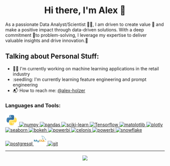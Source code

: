 <h1 align="center">Hi there, I'm Alex 👋</h1>


As a passionate Data Analyst/Scientist 🧑‍🔬, I am driven to create value 💎 and make a positive impact through data-driven solutions. With a deep commitment :climbing:to problem-solving, I leverage my expertise to deliver valuable insights and drive innovation.🚀

<h2 align="left">Talking about Personal Stuff:</h2>
<ul>
  <li>
  👨‍💻 I'm currently working on machine learning applications in the retail industry </li>
  <li>
    :seedling: I'm currently learning feature engineering and prompt engineering </li>
  <li>
   📬 How to reach me: 
   <a href="https://linkedin.com/in/alex-holzer-data">@alex-holzer</a>
  </li>
</ul>

 
<p align="left">
</p>

<h3 align="left">Languages and Tools:</h3>
<p align="left">



<a href="https://www.python.org" target="_blank" rel="noreferrer"> <img src="https://raw.githubusercontent.com/devicons/devicon/master/icons/python/python-original.svg" alt="python" width="40" height="40"/> </a> <a href="https://numpy.org" target="_blank" rel="noreferrer"> <img src="https://www.vectorlogo.zone/logos/numpy/numpy-icon.svg" alt="numpy" width="40" height="40"/> </a> <a href="https://pandas.pydata.org/docs/index.html" target="_blank" rel="noreferrer"> <img src="https://upload.wikimedia.org/wikipedia/commons/2/22/Pandas_mark.svg" alt="pandas" width="40" height="40"/> </a> <a href="https://scikit-learn.org/stable/" target="_blank" rel="noreferrer"> <img src="https://upload.wikimedia.org/wikipedia/commons/0/05/Scikit_learn_logo_small.svg" alt="sciki-learn" width="40" height="40"/> </a> <a href="https://www.tensorflow.org" target="_blank" rel="noreferrer"> <img src="https://www.vectorlogo.zone/logos/tensorflow/tensorflow-icon.svg" alt="Tensorflow" width="40" height="40"/> </a> <a href="https://matplotlib.org" target="_blank" rel="noreferrer"> <img src="https://upload.wikimedia.org/wikipedia/commons/8/84/Matplotlib_icon.svg" alt="matplotlib" width="40" height="40"/> </a> <a href="https://plotly.com" target="_blank" rel="noreferrer"> <img src="https://www.vectorlogo.zone/logos/plot_ly/plot_ly-icon.svg" alt="plotly" width="40" height="40"/> </a> <a href="https://seaborn.pydata.org/index.html" target="_blank" rel="noreferrer"> <img src="https://seaborn.pydata.org/_images/logo-mark-lightbg.svg" alt="seaborn" width="40" height="40"/> </a> <a href="https://docs.bokeh.org/en/latest/" target="_blank" rel="noreferrer"> <img src="https://static.bokeh.org/branding/icons/bokeh-icon.svg" alt="bokeh" width="40" height="40"/> </a> <a href="https://powerbi.microsoft.com/de-de/" target="_blank" rel="noreferrer"> <img src="https://www.vectorlogo.zone/logos/microsoft_powerbi/microsoft_powerbi-icon.svg" alt="powerbi" width="40" height="40"/> </a> <a href="https://www.celonis.com" target="_blank" rel="noreferrer"> <img src="https://upload.wikimedia.org/wikipedia/de/3/38/Celonis_logo.svg" alt="celonis" width="40" height="40"/> </a> <a href="https://support.sas.com/en/software/enterprise-guide-support.html" target="_blank" rel="noreferrer"> <img src="https://www.vectorlogo.zone/logos/sas/sas-icon.svg" alt="powerbi" width="40" height="40"/> </a> <a href="https://www.snowflake.com/en/" target="_blank" rel="noreferrer"> <img src="https://www.vectorlogo.zone/logos/snowflake/snowflake-icon.svg" alt="snowflake" width="40" height="40"/> </a> <a href="https://www.postgresql.org" target="_blank" rel="noreferrer"> <img src="https://www.vectorlogo.zone/logos/postgresql/postgresql-icon.svg" alt="postgresql" width="40" height="40"/> </a> <a href="https://www.mysql.com/" target="_blank" rel="noreferrer"> <img src="https://raw.githubusercontent.com/devicons/devicon/master/icons/mysql/mysql-original-wordmark.svg" alt="mysql" width="40" height="40"/> </a> <a href="https://git-scm.com/" target="_blank" rel="noreferrer"> <img src="https://www.vectorlogo.zone/logos/git-scm/git-scm-icon.svg" alt="git" width="40" height="40"/> </a> 
</p>

___
<p align="center">
 <img  src="https://github-readme-stats.vercel.app/api?username=alex-holzer&show_icons=true&theme=github_dark">
</p>

















